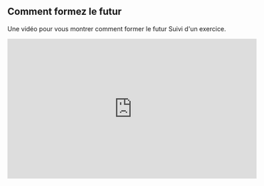 
<h2>Comment formez le futur</h2>


Une vidéo pour vous montrer comment former le futur Suivi d'un exercice.

<iframe width="560" height="315" src="https://www.youtube.com/embed/aegy-c3FEQo" frameborder="0" allowfullscreen></iframe>



